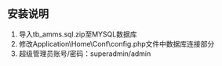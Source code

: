 ## 安装说明 ##
1. 导入tb_amms.sql.zip至MYSQL数据库
1. 修改Application\Home\Conf\config.php文件中数据库连接部分
2. 超级管理员账号/密码：superadmin/admin
